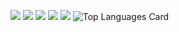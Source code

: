 ![](https://github-profile-summary-cards.vercel.app/api/cards/profile-details?username=Rennbon&theme=github&count_private=true)
![](https://github-profile-summary-cards.vercel.app/api/cards/repos-per-language?username=Rennbon&theme=github&count_private=true)
![](https://github-profile-summary-cards.vercel.app/api/cards/most-commit-language?username=Rennbon&theme=github&count_private=true)
![](https://github-profile-summary-cards.vercel.app/api/cards/stats?username=Rennbon&theme=github&count_private=true)
![](https://github-profile-summary-cards.vercel.app/api/cards/productive-time?username=Rennbon&theme=github&count_private=true)
![Top Languages Card](https://github-readme-stats.vercel.app/api/top-langs/?username=Rennbon&theme=github&count_private=true)
